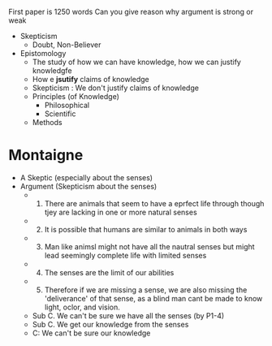First paper is 1250 words
Can you give reason why argument is strong or weak

- Skepticism
  * Doubt, Non-Believer
- Epistomology
  * The study of how we can have knowledge, how we can justify knowledgfe
  * How e **jsutify** claims of knowledge
  * Skepticism : We don't justify claims of knowledge
  * Principles (of Knowledge)
    - Philosophical
    - Scientific
  * Methods
    


Montaigne
=========
- A Skeptic (especially about the senses)
- Argument (Skepticism about the senses)
  * 1. There are animals that seem to have a eprfect life through though tjey are lacking in one or more natural senses
  * 2. It is possible that humans are similar to animals in both ways
  * 3. Man like animsl might not have all the nautral senses but might lead seemingly complete life with limited senses
  * 4. The senses are the limit of our abilities
  * 5. Therefore if we are missing a sense, we are also missing the 'deliverance' of that sense, as a blind man cant be made to know light, oclor, and vision.
  * Sub C. We can't be sure we have all the senses (by P1-4)
  * Sub C. We get our knowledge from the senses
  * C: We can't be sure our knowledge
